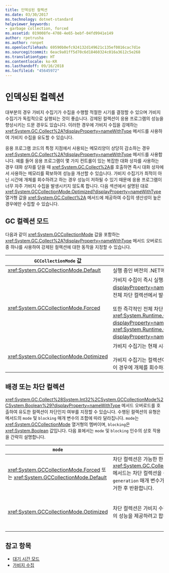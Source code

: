 ```yaml
---
title: 인덱싱된 컬렉션
ms.date: 03/30/2017
ms.technology: dotnet-standard
helpviewer_keywords:
- garbage collection, forced
ms.assetid: 019008fe-4708-4e65-bebf-04fd9941e149
author: rpetrusha
ms.author: ronpet
ms.openlocfilehash: 69590b0efc924132d149621c135ef0816cac7d1e
ms.sourcegitcommit: 6eac9a01ff5d70c6d18460324c016a3612c5e268
ms.translationtype: HT
ms.contentlocale: ko-KR
ms.lasthandoff: 09/16/2018
ms.locfileid: "45645972"
---
```

# <a name="induced-collections"></a>인덱싱된 컬렉션
대부분의 경우 가비지 수집기가 수집을 수행할 적절한 시기를 결정할 수 있으며 가비지 수집기가 독립적으로 실행되는 것이 좋습니다. 강제된 컬렉션이 응용 프로그램의 성능을 향상시키는 드문 경우도 있습니다. 이러한 경우에 가비지 수집을 강제하는 <xref:System.GC.Collect%2A?displayProperty=nameWithType> 메서드를 사용하여 가비지 수집을 유도할 수 있습니다.  
  
 응용 프로그램 코드의 특정 지점에서 사용되는 메모리양이 상당히 감소하는 경우 <xref:System.GC.Collect%2A?displayProperty=nameWithType> 메서드를 사용합니다. 예를 들어 응용 프로그램이 몇 가지 컨트롤이 있는 복잡한 대화 상자를 사용하는 경우 대화 상자를 닫을 때 <xref:System.GC.Collect%2A>를 호출하면 즉시 대화 상자에서 사용하는 메모리를 확보하여 성능을 개선할 수 있습니다. 가비지 수집기가 최적이 아닌 시간에 개체를 회수하려고 하는 경우 성능이 저하될 수 있기 때문에 응용 프로그램이 너무 자주 가비지 수집을 발생시키지 않도록 합니다. 다음 섹션에서 설명된 대로 <xref:System.GCCollectionMode.Optimized?displayProperty=nameWithType> 열거형 값을 <xref:System.GC.Collect%2A> 메서드에 제공하여 수집의 생산성이 높은 경우에만 수집할 수 있습니다.  
  
## <a name="gc-collection-mode"></a>GC 컬렉션 모드  
 다음과 같이 <xref:System.GCCollectionMode> 값을 포함하는 <xref:System.GC.Collect%2A?displayProperty=nameWithType> 메서드 오버로드 중 하나를 사용하여 강제된 컬렉션에 대한 동작을 지정할 수 있습니다.  
  
|`GCCollectionMode` 값|설명|  
|------------------------------|-----------------|  
|<xref:System.GCCollectionMode.Default>|실행 중인 버전의 .NET에 대한 기본 가비지 수집 설정을 사용합니다.|  
|<xref:System.GCCollectionMode.Forced>|가비지 수집이 즉시 실행되도록 강제합니다. 이는 <xref:System.GC.Collect?displayProperty=nameWithType> 오버로드를 호출하는 것과 같습니다. 모든 세대의 전체 차단 컬렉션에서 발생합니다.<br /><br /> 또한 즉각적인 전체 차단 가비지 수집을 적용하기 전에 <xref:System.Runtime.GCSettings.LargeObjectHeapCompactionMode%2A?displayProperty=nameWithType> 속성을 <xref:System.Runtime.GCLargeObjectHeapCompactionMode.CompactOnce?displayProperty=nameWithType>로 설정하여 대형 개체 힙을 압축할 수 있습니다.|  
|<xref:System.GCCollectionMode.Optimized>|가비지 수집기는 현재 시간이 개체를 회수하기 위한 최적 시간인지 확인할 수 있습니다.<br /><br /> 가비지 수집기는 컬렉션이 정당화될 만큼 생산적이지 않다는 것을 결정할 수 있습니다. 이 경우에 개체를 회수하지 않고 반환합니다.|  
  
## <a name="background-or-blocking-collections"></a>배경 또는 차단 컬렉션  
 <xref:System.GC.Collect%28System.Int32%2CSystem.GCCollectionMode%2CSystem.Boolean%29?displayProperty=nameWithType> 메서드 오버로드를 호출하여 유도한 컬렉션이 차단인지 여부를 지정할 수 있습니다. 수행된 컬렉션의 유형은 메서드의 `mode` 및 `blocking` 매개 변수의 조합에 따라 달라집니다. `mode`는 <xref:System.GCCollectionMode> 열거형의 멤버이며, `blocking`은 <xref:System.Boolean> 값입니다. 다음 표에서는 `mode` 및 `blocking` 인수의 상호 작용을 간략히 설명합니다.  
  
|`mode`|`blocking` = `true`|`blocking` = `false`|  
|------------|--------------------------|---------------------------|  
|<xref:System.GCCollectionMode.Forced> 또는 <xref:System.GCCollectionMode.Default>|차단 컬렉션은 가능한 한 빨리 수행됩니다. 백그라운드 컬렉션이 진행 중이고 세대가 0 또는 1인 경우 <xref:System.GC.Collect%28System.Int32%2CSystem.GCCollectionMode%2CSystem.Boolean%29> 메서드는 차단 컬렉션을 즉시 트리거하고 컬렉션이 완료될 때 반환합니다. 백그라운드 컬렉션이 진행 중이고 `generation` 매개 변수가 2인 경우 메서드는 백그라운드 컬렉션이 완료될 때까지 대기하고 세대 2 컬렉션을 트리거한 후 반환합니다.|컬렉션은 가능한 한 빨리 수행됩니다. <xref:System.GC.Collect%28System.Int32%2CSystem.GCCollectionMode%2CSystem.Boolean%29> 메서드는 백그라운드 컬렉션을 요청하지만 이 작업이 항상 수행되지는 않으며 상황에 따라 차단 컬렉션이 계속 수행될 수도 있습니다. 백그라운드 컬렉션이 이미 진행 중인 경우 메서드가 즉시 반환됩니다.|  
|<xref:System.GCCollectionMode.Optimized>|차단 컬렉션은 가비지 수집기의 상태와 `generation` 매개 변수에 따라 수행될 수 있습니다. 가비지 수집기는 최적의 성능을 제공하려고 합니다.|가비지 수집기의 상태에 따라 컬렉션이 수행될 수 있습니다. <xref:System.GC.Collect%28System.Int32%2CSystem.GCCollectionMode%2CSystem.Boolean%29> 메서드는 백그라운드 컬렉션을 요청하지만 이 작업이 항상 수행되지는 않으며 상황에 따라 차단 컬렉션이 계속 수행될 수도 있습니다. 가비지 수집기는 최적의 성능을 제공하려고 합니다. 백그라운드 컬렉션이 이미 진행 중인 경우 메서드가 즉시 반환됩니다.|  
  
## <a name="see-also"></a>참고 항목

- [대기 시간 모드](../../../docs/standard/garbage-collection/latency.md)  
- [가비지 수집](../../../docs/standard/garbage-collection/index.md)
